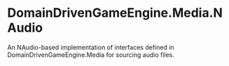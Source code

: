 # DomainDrivenGameEngine.Media.NAudio
An NAudio-based implementation of interfaces defined in DomainDrivenGameEngine.Media for sourcing audio files.
